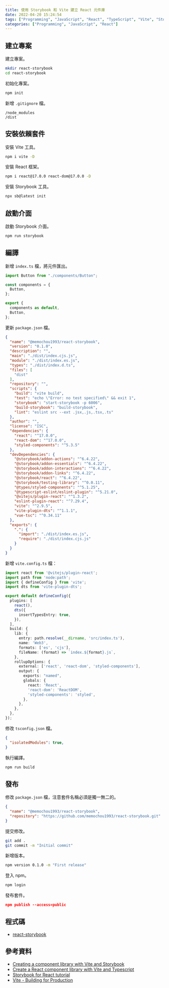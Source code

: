 ```yaml
---
title: 使用 Storybook 和 Vite 建立 React 元件庫
date: 2022-04-20 15:24:54
tags: ["Programming", "JavaScript", "React", "TypeScript", "Vite", "Storybook"]
categories: ["Programming", "JavaScript", "React"]
---
```


## 建立專案

建立專案。

```bash
mkdir react-storybook
cd react-storybook
```

初始化專案。

```bash
npm init
```

新增 `.gitignore` 檔。

```env
/node_modules
/dist
```

## 安裝依賴套件

安裝 Vite 工具。

```bash
npm i vite -D
```

安裝 React 框架。

```bash
npm i react@17.0.0 react-dom@17.0.0 -D
```

安裝 Storybook 工具。

```bash
npx sb@latest init
```

## 啟動介面

啟動 Storybook 介面。

```bash
npm run storybook
```

## 編譯

新增 `index.ts` 檔，將元件匯出。

```ts
import Button from "./components/Button";

const components = {
  Button,
};

export {
  components as default,
  Button,
};
```

更新 `package.json` 檔。

```json
{
  "name": "@memochou1993/react-storybook",
  "version": "0.1.0",
  "description": "",
  "main": "./dist/index.cjs.js",
  "module": "./dist/index.es.js",
  "types": "./dist/index.d.ts",
  "files": [
    "dist"
  ],
  "repository": "",
  "scripts": {
    "build": "vite build",
    "test": "echo \"Error: no test specified\" && exit 1",
    "storybook": "start-storybook -p 6006",
    "build-storybook": "build-storybook",
    "lint": "eslint src --ext .jsx,.js,.tsx,.ts"
  },
  "author": "",
  "license": "ISC",
  "dependencies": {
    "react": "^17.0.0",
    "react-dom": "^17.0.0",
    "styled-components": "^5.3.5"
  },
  "devDependencies": {
    "@storybook/addon-actions": "^6.4.22",
    "@storybook/addon-essentials": "^6.4.22",
    "@storybook/addon-interactions": "^6.4.22",
    "@storybook/addon-links": "^6.4.22",
    "@storybook/react": "^6.4.22",
    "@storybook/testing-library": "^0.0.11",
    "@types/styled-components": "^5.1.25",
    "@typescript-eslint/eslint-plugin": "^5.21.0",
    "@vitejs/plugin-react": "^1.3.2",
    "eslint-plugin-react": "^7.29.4",
    "vite": "^2.9.5",
    "vite-plugin-dts": "^1.1.1",
    "vue-tsc": "^0.34.11"
  },
  "exports": {
    ".": {
      "import": "./dist/index.es.js",
      "require": "./dist/index.cjs.js"
    }
  }
}
```

新增 `vite.config.ts` 檔：

```ts
import react from '@vitejs/plugin-react';
import path from 'node:path';
import { defineConfig } from 'vite';
import dts from 'vite-plugin-dts';

export default defineConfig({
  plugins: [
    react(),
    dts({
      insertTypesEntry: true,
    }),
  ],
  build: {
    lib: {
      entry: path.resolve(__dirname, 'src/index.ts'),
      name: 'Web3',
      formats: ['es', 'cjs'],
      fileName: (format) => `index.${format}.js`,
    },
    rollupOptions: {
      external: ['react', 'react-dom', 'styled-components'],
      output: {
        exports: "named",
        globals: {
          react: 'React',
          'react-dom': 'ReactDOM',
          'styled-components': 'styled',
        },
      },
    },
  },
});
```

修改 `tsconfig.json` 檔。

```json
{
  "isolatedModules": true,
}
```

執行編譯。

```bash
npm run build
```

## 發布

修改 `package.json` 檔，注意套件名稱必須是獨一無二的。

```json
{
  "name": "@memochou1993/react-storybook",
  "repository": "https://github.com/memochou1993/react-storybook.git"
}
```

提交修改。

```bash
git add .
git commit -m "Initial commit"
```

新增版本。

```bash
npm version 0.1.0 -m "First release"
```

登入 npm。

```bash
npm login
```

發布套件。

```json
npm publish --access=public
```

## 程式碼

- [react-storybook](https://github.com/memochou1993/react-storybook)

## 參考資料

- [Creating a component library with Vite and Storybook](https://divotion.com/blog/creating-a-component-library-with-vite-and-storybook)
- [Create a React component library with Vite and Typescript](https://dev.to/nicolaserny/create-a-react-component-library-with-vite-and-typescript-1ih9)
- [Storybook for React tutorial](https://storybook.js.org/tutorials/intro-to-storybook/react/zh-TW/get-started/)
- [Vite - Building for Production](https://cn.vitejs.dev/guide/build.html)
